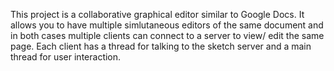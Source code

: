 This project is a collaborative graphical editor similar to Google Docs. It allows you to have multiple simlutaneous editors of the same document and in both cases multiple clients can connect to a server to view/ edit the same page. Each client has a thread for talking to the sketch server and a main thread for user interaction. 
